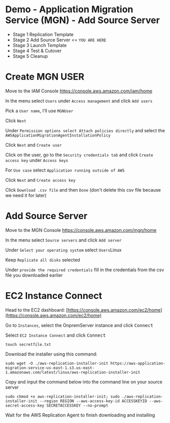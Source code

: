 # Demo - Application Migration Service (MGN) - Add Source Server

- Stage 1 Replication Template
- Stage 2 Add Source Server <= `YOU ARE HERE`
- Stage 3 Launch Template
- Stage 4 Test & Cutover
- Stage 5 Cleanup

# Create MGN USER

Move to the IAM Console https://console.aws.amazon.com/iam/home

In the menu select `Users` under `Access management` and click `Add users`

Pick a `User name`, I'll use `MGNUser`

Click `Next`

Under `Permission options select Attach policies directly` and select the `AWSApplicationMigrationAgentInstallationPolicy`

Click `Next` and `Create user`

Click on the user, go to the `Security credentials tab` and click `Create access key` under `Access keys`

For `Use case` select `Application running outside of AWS`

Click `Next` and `Create access key`

Click `Download .csv file` and then `Done` (don't delete this csv file because we need it for later)


# Add Source Server

Move to the MGN Console https://console.aws.amazon.com/mgn/home

In the menu select `Source servers` and click `Add server`

Under `Select your operating system` select `Users`Linux

Keep `Replicate all disks` selected

Under `provide the required credentials` fill in the credentials from the csv file you downloaded earlier

# EC2 Instance Connect

Head to the EC2 dashboard: [https://console.aws.amazon.com/ec2/home](https://console.aws.amazon.com/ec2/home)
 
Go to `Instances`, select the OnpremServer instance and click <kbd>Connect</kbd>

Select `EC2 Instance Connect` and click <kbd>Connect</kbd>

```
touch secretfile.txt
```

Download the installer using this command:
```
sudo wget -O ./aws-replication-installer-init https://aws-application-migration-service-us-east-1.s3.us-east-1.amazonaws.com/latest/linux/aws-replication-installer-init
```

Copy and input the command below into the command line on your source server
```
sudo chmod +x aws-replication-installer-init; sudo ./aws-replication-installer-init --region REGION --aws-access-key-id ACCESSKEYID --aws-secret-access-key SECRETACCESSKEY --no-prompt
```

Wait for the AWS Replication Agent to finish downloading and installing
